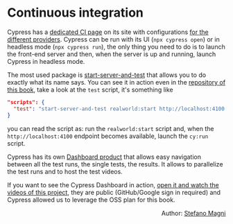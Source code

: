 # Continuous integration

Cypress has a [dedicated CI page](https://docs.cypress.io/guides/guides/continuous-integration.html) on its site with configurations [for the different providers](https://docs.cypress.io/guides/guides/continuous-integration.html#Examples). Cypress can be run with its UI (`npx cypress open`) or in headless mode (`npx cypress run`), the only thing you need to do is to launch the front-end server and then, when the server is up and running, launch Cypress in headless mode.

The most used package is [start-server-and-test](https://github.com/bahmutov/start-server-and-test) that allows you to do exactly what its name says. You can see it in action even in the [repository of this book](https://github.com/NoriSte/reactjsday-2019-testing-course/blob/master/package.json), take a look at the `test` script, it's something like

```json
"scripts": {
  "test": "start-server-and-test realworld:start http://localhost:4100 cy:run"
}
```

you can read the script as: run the `realworld:start` script and, when the `http://localhost:4100` endpoint becomes available, launch the `cy:run` script.

Cypress has its own [Dashboard product](https://www.cypress.io/dashboard/) that allows easy navigation between all the test runs, the single tests, the results. It allows to parallelize the test runs and to host the test videos.

If you want to see the Cypress Dashboard in action, [open it and watch the videos of this project](https://dashboard.cypress.io/#/projects/jdiekj/runs), they are public (GitHub/Google sign in required) and Cypress allowed us to leverage the OSS plan for this book.

<p style='text-align: right;'>Author: <a href="about-us.md#stefano-magni">Stefano Magni</a></p>
